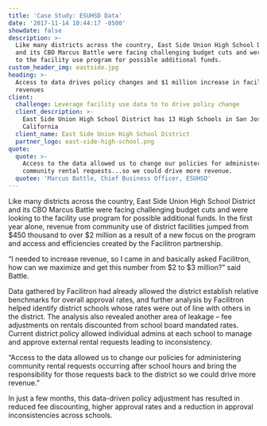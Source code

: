 ```yaml
---
title: 'Case Study: ESUHSD Data'
date: '2017-11-14 10:44:17 -0500'
showdate: false
description: >-
  Like many districts across the country, East Side Union High School District
  and its CBO Marcus Battle were facing challenging budget cuts and were looking
  to the facility use program for possible additional funds.
custom_header_img: eastside.jpg
heading: >-
  Access to data drives policy changes and $1 million increase in facility
  revenues
client:
  challenge: Leverage facility use data to to drive policy change
  client_description: >-
    East Side Union High School District has 13 High Schools in San Jose,
    California
  client_name: East Side Union High School District
  partner_logo: east-side-high-school.png
quote:
  quote: >-
    Access to the data allowed us to change our policies for administering
    community rental requests...so we could drive more revenue.
  quotee: 'Marcus Battle, Chief Business Officer, ESUHSD'
---
```

Like many districts across the country, East Side Union High School District and its CBO Marcus Battle were facing challenging budget cuts and were looking to the facility use program for possible additional funds. In the first year alone, revenue from community use of district facilities jumped from $450 thousand to over $2 million as a result of a new focus on the program and access and efficiencies created by the Facilitron partnership.

“I needed to increase revenue, so I came in and basically asked Facilitron, how can we maximize and get this number from $2 to $3 million?” said Battle.

Data gathered by Facilitron had already allowed the district establish relative benchmarks for overall approval rates, and further analysis by Facilitron helped identify district schools whose rates were out of line with others in the district. The analysis also revealed another area of
leakage – fee adjustments on rentals discounted from school board mandated rates. Current district policy allowed individual admins at each school to manage and approve external rental requests leading to inconsistency.

“Access to the data allowed us to change our policies for administering community rental requests occurring after school hours and bring the responsibility for those requests back to the district so we could drive more revenue.”

In just a few months, this data-driven policy adjustment has resulted in reduced fee discounting, higher approval rates and a reduction in approval inconsistencies across schools.
